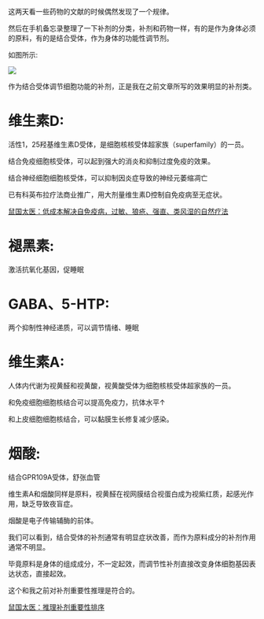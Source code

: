 这两天看一些药物的文献的时候偶然发现了一个规律。

然后在手机备忘录整理了一下补剂的分类，补剂和药物一样，有的是作为身体必须的原料，有的是结合受体，作为身体的功能性调节剂。

如图所示:

![](https://pic1.zhimg.com/v2-5e3b286cd163379a0d022e66ee465940_720w.jpg?source=d16d100b)

作为结合受体调节细胞功能的补剂，正是我在之前文章所写的效果明显的补剂类。

# 维生素D:

活性1，25羟基维生素D受体，是细胞核核受体超家族（superfamily）的一员。

结合免疫细胞核受体，可以起到强大的消炎和抑制过度免疫的效果。

结合神经细胞细胞核受体，可以抑制因炎症导致的神经元萎缩凋亡

已有科英布拉疗法商业推广，用大剂量维生素D控制自免疫病至无症状。

[鼠国太医：低成本解决自免疫病，过敏、狼疮、强直、类风湿的自然疗法](https://zhuanlan.zhihu.com/p/721428733?utm_psn=1826065527036067841)

# 褪黑素:

激活抗氧化基因，促睡眠

# GABA、5-HTP:

两个抑制性神经递质，可以调节情绪、睡眠

# 维生素A:

人体内代谢为视黄醛和视黄酸，视黄酸受体为细胞核核受体超家族的一员。

和免疫细胞细胞核结合可以提高免疫力，抗体水平↑

和上皮细胞细胞核结合，可以黏膜生长修复减少感染。

# 烟酸:

结合GPR109A受体，舒张血管

维生素A和烟酸同样是原料，视黄醛在视网膜结合视蛋白成为视紫红质，起感光作用，缺乏导致夜盲症。

烟酸是电子传输辅酶的前体。

我们可以看到，结合受体的补剂通常有明显症状改善，而作为原料成分的补剂作用通常不明显。

毕竟原料是身体的组成成分，不一定起效，而调节性补剂直接改变身体细胞基因表达状态，直接起效。

这个和我之前对补剂重要性推理是符合的。

[鼠国太医：推理补剂重要性排序](https://zhuanlan.zhihu.com/p/721267451?utm_psn=1826065755122315264)
